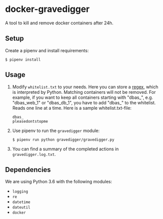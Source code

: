 # docker-gravedigger
A tool to kill and remove docker containers after 24h.

## Setup
Create a pipenv and install requirements:
```
$ pipenv install
```

## Usage

1. Modify `whitelist.txt` to your needs. Here you can store a
   [regex](https://docs.python.org/3/library/re.html#regular-expression-syntax),
   which is interpreted by Python. Matching containers will not be removed. For
   example, if you want to keep all containers starting with "dbas_", e.g.
   "dbas_web_1" or "dbas_db_1", you have to add "dbas_" to the whitelist. Reads
   one line at a time. Here is a sample whitelist.txt-file:
    ```
    dbas_
    pleasedontstopme
    ```

1. Use pipenv to run the `gravedigger` module:
    ```
    $ pipenv run python gravedigger/gravedigger.py
    ```

1. You can find a summary of the completed actions in `gravedigger.log.txt`.

## Dependencies
We are using Python 3.6 with the following modules:
* `logging`
* `re`
* `datetime`
* `dateutil`
* `docker`
